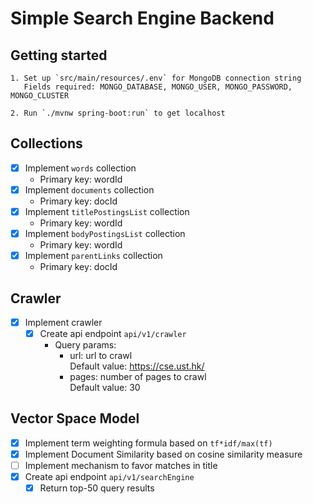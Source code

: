 # Simple Search Engine Backend

## Getting started

```
1. Set up `src/main/resources/.env` for MongoDB connection string
   Fields required: MONGO_DATABASE, MONGO_USER, MONGO_PASSWORD, MONGO_CLUSTER
   
2. Run `./mvnw spring-boot:run` to get localhost  
```

## Collections

- [X] Implement `words` collection
    - Primary key: wordId
- [X] Implement `documents` collection
    - Primary key: docId
- [X] Implement `titlePostingsList` collection
    - Primary key: wordId
- [X] Implement `bodyPostingsList` collection
    - Primary key: wordId
- [X] Implement `parentLinks` collection
    - Primary key: docId

## Crawler

- [X] Implement crawler
    - [X] Create api endpoint `api/v1/crawler`
        - Query params:
            - url: url to crawl  
              Default value: https://cse.ust.hk/
            - pages: number of pages to crawl  
              Default value: 30

## Vector Space Model

- [X] Implement term weighting formula based on `tf*idf/max(tf)`
- [X] Implement Document Similarity based on cosine similarity measure
- [ ] Implement mechanism to favor matches in title
- [X] Create api endpoint `api/v1/searchEngine`
    - [X] Return top-50 query results
